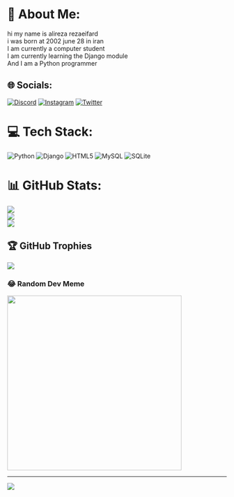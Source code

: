 # 💫 About Me:
hi my name is alireza rezaeifard <br>i was born at 2002 june 28 in iran <br>I am currently a computer student<br>I am currently learning the Django module<br>And I am a Python programmer


## 🌐 Socials:
[![Discord](https://img.shields.io/badge/Discord-%237289DA.svg?logo=discord&logoColor=white)](https://discord.gg/_pashmam) [![Instagram](https://img.shields.io/badge/Instagram-%23E4405F.svg?logo=Instagram&logoColor=white)](https://instagram.com/symphony______no9) [![Twitter](https://img.shields.io/badge/Twitter-%231DA1F2.svg?logo=Twitter&logoColor=white)](https://twitter.com/unknown______81) 

# 💻 Tech Stack:
![Python](https://img.shields.io/badge/python-3670A0?style=for-the-badge&logo=python&logoColor=ffdd54) ![Django](https://img.shields.io/badge/django-%23092E20.svg?style=for-the-badge&logo=django&logoColor=white) ![HTML5](https://img.shields.io/badge/html5-%23E34F26.svg?style=for-the-badge&logo=html5&logoColor=white) ![MySQL](https://img.shields.io/badge/mysql-%2300000f.svg?style=for-the-badge&logo=mysql&logoColor=white) ![SQLite](https://img.shields.io/badge/sqlite-%2307405e.svg?style=for-the-badge&logo=sqlite&logoColor=white)
# 📊 GitHub Stats:
![](https://github-readme-stats.vercel.app/api?username=alireza-rezaeifard&theme=dark&hide_border=false&include_all_commits=true&count_private=false)<br/>
![](https://github-readme-streak-stats.herokuapp.com/?user=alireza-rezaeifard&theme=dark&hide_border=false)<br/>
![](https://github-readme-stats.vercel.app/api/top-langs/?username=alireza-rezaeifard&theme=dark&hide_border=false&include_all_commits=true&count_private=false&layout=compact)

## 🏆 GitHub Trophies
![](https://github-profile-trophy.vercel.app/?username=alireza-rezaeifard&theme=radical&no-frame=false&no-bg=false&margin-w=4)

### 😂 Random Dev Meme
<img src='https://randommeme-five.vercel.app/' style="height: 400px;"/>

---
[![](https://visitcount.itsvg.in/api?id=alireza-rezaeifard&icon=0&color=0)](https://visitcount.itsvg.in)

<!-- Proudly created with GPRM ( https://gprm.itsvg.in ) -->
